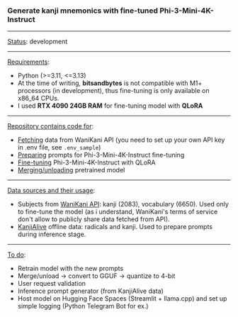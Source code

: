 ### Generate kanji mnemonics with fine-tuned Phi-3-Mini-4K-Instruct

---

<ins>Status</ins>: development

---

<ins>Requirements</ins>:

- Python (>=3.11, <=3.13)
- At the time of writing, **bitsandbytes** is not compatible with M1+ processors (in development), thus fine-tuning is only available on x86_64 CPUs.
- I used **RTX 4090 24GB RAM** for fine-tuning model with **QLoRA**

---

<ins>Repository contains code for</ins>:

- [Fetching](scripts/fetch_wanikani.py) data from WaniKani API (you need to set up your own API key in .env file, see `.env_sample`)
- [Preparing](scripts/prepare_prompts.py) prompts for Phi-3-Mini-4K-Instruct fine-tuning
- [Fine-tuning](scripts/train_phi3_mini_4k.py) Phi-3-Mini-4K-Instruct with QLoRA
- [Merging/unloading](scripts/merge_unload.py) pretrained model

---

<ins>Data sources and their usage</ins>:

- Subjects from [WaniKani API](https://docs.api.wanikani.com/20170710/#introduction): kanji (2083), vocabulary (6650). Used only to fine-tune the model (as i understand, WaniKani's terms of service don't allow to publicly share data fetched from API).
- [KanjiAlive](https://github.com/kanjialive/kanji-data-media) offline data: radicals and kanji. Used to prepare prompts during inference stage.

---

<ins>To do</ins>:

- Retrain model with the new prompts
- Merge/unload -> convert to GGUF -> quantize to 4-bit
- User request validation
- Inference prompt generator (from KanjiAlive data)
- Host model on Hugging Face Spaces (Streamlit + llama.cpp) and set up simple logging (Python Telegram Bot for ex.)
